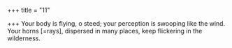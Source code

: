 +++
title = "11"

+++
Your body is flying, o steed; your perception is swooping like the  wind.  
Your horns [=rays], dispersed in many places, keep flickering in the  wilderness.  